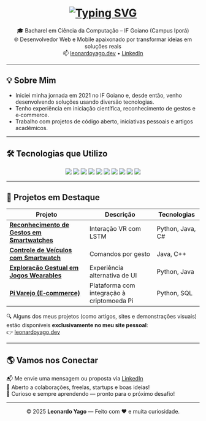 <!-- README estilizado para Leonardo Yago -->

<h1 align="center">
  <a href="https://git.io/typing-svg"><img src="https://readme-typing-svg.demolab.com?font=Fira+Code&pause=3000&width=435&lines=%F0%9F%91%8B+Ol%C3%A1%2C+eu+sou+o+Leonardo+Yago." alt="Typing SVG" /></a>
</h1>

<p align="center">
🎓 Bacharel em Ciência da Computação – IF Goiano (Campus Iporá) <br>
🌐 Desenvolvedor Web e Mobile apaixonado por transformar ideias em soluções reais <br>
📫 <a href="https://">leonardoyago.dev</a> • <a href="https://www.linkedin.com/in/leonardo-yago-nascimento-silva-a800071ab/">LinkedIn</a>
</p>

---

## 💡 Sobre Mim

- Iniciei minha jornada em 2021 no IF Goiano e, desde então, venho desenvolvendo soluções usando diversão tecnologias.  
- Tenho experiência em iniciação científica, reconhecimento de gestos e e‑commerce.  
- Trabalho com projetos de código aberto, iniciativas pessoais e artigos acadêmicos.  

---

## 🛠️ Tecnologias que Utilizo

<div align="center">
  <img src="https://img.shields.io/badge/C-00599C?style=for-the-badge&logo=c&logoColor=white" />
  <img src="https://img.shields.io/badge/Java-ED8B00?style=for-the-badge&logo=openjdk&logoColor=white" />
  <img src="https://img.shields.io/badge/Python-14354C?style=for-the-badge&logo=python&logoColor=white" />
  <img src="https://img.shields.io/badge/JavaScript-F7DF1E?style=for-the-badge&logo=javascript&logoColor=black" />
  <img src="https://img.shields.io/badge/PHP-777BB4?style=for-the-badge&logo=php&logoColor=white" />
  <img src="https://img.shields.io/badge/MySQL-4479A1?style=for-the-badge&logo=mysql&logoColor=white" />
  <img src="https://img.shields.io/badge/Docker-2496ED?style=for-the-badge&logo=docker&logoColor=white" />
  <img src="https://img.shields.io/badge/Django-092E20?style=for-the-badge&logo=django&logoColor=white" />
  <img src="https://img.shields.io/badge/Node.js-339933?style=for-the-badge&logo=nodedotjs&logoColor=white" />
  <img src="https://img.shields.io/badge/React-20232A?style=for-the-badge&logo=react&logoColor=61DAFB" />
</div>

---

## 🚀 Projetos em Destaque

| Projeto | Descrição | Tecnologias |
|--------|-----------|-------------|
| [**Reconhecimento de Gestos em Smartwatches**](https://dl.acm.org/doi/10.1145/3691573.3691615) | Interação VR com LSTM | Python, Java, C# |
| [**Controle de Veículos com Smartwatch**](https://link.springer.com/chapter/10.1007/978-3-031-60480-5_13) | Comandos por gesto | Java, C++ |
| [**Exploração Gestual em Jogos Wearables**](https://link.springer.com/chapter/10.1007/978-3-031-77389-1_35) | Experiência alternativa de UI | Python, Java |
| [**Pi Varejo (E‑commerce)**](https://leonardoyago.dev) | Plataforma com integração à criptomoeda Pi | Python, SQL |

🔍 Alguns dos meus projetos (como artigos, sites e demonstrações visuais) estão disponíveis **exclusivamente no meu site pessoal**:  
👉 [leonardoyago.dev](https://leonardoyago.dev)

---

## 🌎 Vamos nos Conectar

📬 Me envie uma mensagem ou proposta via [LinkedIn](https://www.linkedin.com/in/leonardo-yago-nascimento-silva-a800071ab/)  
💬 Aberto a colaborações, freelas, startups e boas ideias!  
🧠 Curioso e sempre aprendendo — pronto para o próximo desafio!

---

<p align="center">© 2025 <strong>Leonardo Yago</strong> — Feito com ❤️ e muita curiosidade.</p>
